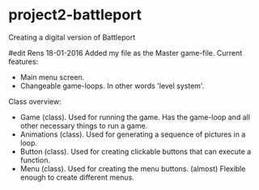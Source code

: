 # project2-battleport
Creating a digital version of Battleport

#edit Rens 18-01-2016
Added my file as the Master game-file.
Current features:
  - Main menu screen.
  - Changeable game-loops. In other words 'level system'.
  
Class overview:
  - Game (class).
      Used for running the game.
      Has the game-loop and all other necessary things to run a game.
  - Animations (class).
      Used for generating a sequence of pictures in a loop.
  - Button (class).
      Used for creating clickable buttons that can execute a function.
  - Menu (class).
      Used for creating the menu buttons.
      (almost) Flexible enough to create different menus.
